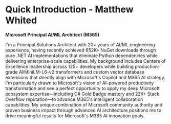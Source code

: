 # Quick Introduction - Matthew Whited
**Microsoft Principal AI/ML Architect (M365)**

I'm a Principal Solutions Architect with 20+ years of AI/ML engineering experience, having recently achieved 652K+ NuGet downloads through pure .NET AI implementations that eliminate Python dependencies while delivering enterprise-scale capabilities. My background includes Centers of Excellence leadership across 125+ developers while building production-grade AllMiniLM-L6-v2 transformers and custom vector database extensions that directly align with Microsoft's Copilot and M365 AI strategy. I'm particularly drawn to Microsoft's vision of AI-powered productivity transformation and see a perfect opportunity to apply my deep Microsoft ecosystem expertise—including C# Gold Badge mastery and 22K+ Stack Overflow reputation—to advance M365's intelligent collaboration capabilities. My unique combination of Microsoft community authority and proven business impact through advanced AI architecture positions me to drive meaningful results for Microsoft's M365 AI innovation goals.